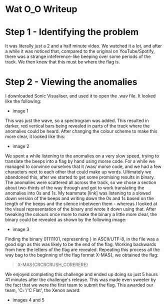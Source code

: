 # Wat O_O Writeup

# Step 1 - Identifying the problem

It was literally just a 2 and a half minute video. We watched it a lot, and after a while it was noticed that, compared to the original on YouTube/Spotify, there was a strange inteference-like beeping over some periods of the track. We then knew that this must be where the flag is.

# Step 2 - Viewing the anomalies

I downloaded Sonic Visualiser, and used it to open the .wav file. It looked like the following:
- image 1

This was just the wave, so a spectrogram was added. This resulted in darker, red vertical bars being revealed in parts of the track where the anomalies could be heard. After changing the colour scheme to make this more clear, it looked like this:
- image 2

We spent a while listening to the anomalies on a very slow speed, trying to translate the beeps into a flag by hand using morse code. For a while we managed to convince ourselves that it /was/ morse code, and we had a few characters next to each other that could make up words.
Ultimately we abandoned this, after we started to get some promising results in binary.
The anomalies were scattered all across the track, so we chose a section about two-thirds of the way through and got to work translating the anomalies into 0s and 1s.
My teammate [link] was listening to a slowed down version of the beeps and writing down the 0s and 1s based on the length of the beeps and the silence inbetween them - whereas I looked at the visual representation of the binary and wrote it down using that.
After tweaking the colours once more to make the binary a little more clear, the binary could be revealed as shown by the following image:
- image 3

Finding the binary 01111101, representing } in ASCII/UTF-8, in the file was a good sign as this was likely to be the end of the flag. Working backwards from here the letters of the flag are revealed.
Repeating this process all the way bag to the beginning of the flag format X-MAS{, we obtained the flag:

> X-MAS{CRCRCRUSH_CORERERE}

We enjoyed completing this challenge and ended up doing so just 5 hours 41 minutes after the challenge's release. This was made even sweeter by the fact that we were the first team to submit the flag. This awarded our team, 'C♭'/'C Flat', the Xenon award:
- images 4 and 5
